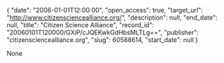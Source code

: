 {
  "date": "2006-01-01T12:00:00", 
  "open_access": true, 
  "target_url": "http://www.citizensciencealliance.org/", 
  "description": null, 
  "end_date": null, 
  "title": "Citizen Science Alliance", 
  "record_id": "20060101T120000/GXiP/cJQEKwkGdHbsMLTLg==", 
  "publisher": "citizensciencealliance.org", 
  "slug": 60588614, 
  "start_date": null
}

None